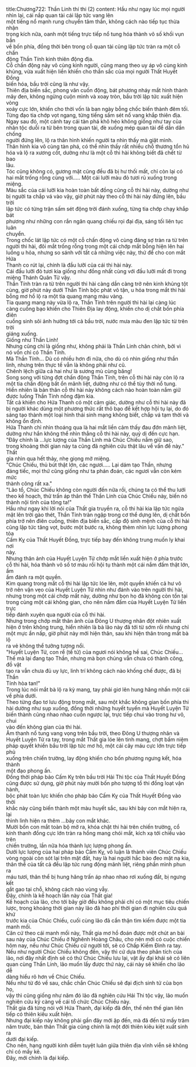 title:Chương722: Thần Linh thí thi (2)
content:
Hầu như ngay lúc mọi người nhìn lại, cái nắp quan tài cái lập tức vang lên<br>một tiếng nổ mạnh rung chuyển tâm thần, không cách nào tiếp tục thừa nhận<br>trọng kích nữa, oanh một tiếng trực tiếp nổ tung hóa thành vô số khối vụn bắn<br>về bốn phía, đồng thời bên trong cỗ quan tài cũng lập tức tràn ra một cỗ chấn<br>động Thần Tính kinh thiên động địa.<br>Cỗ chấn động này vô cùng kinh người, cũng mang theo uy áp vô cùng kinh<br>khủng, vừa xuất hiện liền khiến cho thần sắc của mọi người Thất Huyết Đồng<br>biến hóa, bầu trời cũng là như vậy.<br>Thiên địa biến sắc, phong vân cuốn động, bát phương nháy mắt hình thành<br>mây đen, không ngừng cuộn mình và xoay tròn, bầu trời lập tức xuất hiện vòng<br>xoáy cực lớn, khiến cho thời vốn là ban ngày bỗng chốc biến thành đêm tối.<br>Từng đạo tia chớp vọt ngang, từng tiếng sấm sét nổ vang khắp thiên địa.<br>Ngay sau đó, một cánh tay cái tàn phá khô héo không giống như tay của<br>nhân tộc duỗi ra từ bên trong quan tài, đè xuống mép quan tài để dần dần chống<br>người đứng lên, lộ ra thân hình khiến người ta nhìn thấy mà giật mình.<br>Thân hình kia vô cùng tàn phá, có thể nhìn thấy rất nhiều chỗ thương tổn hủ<br>hóa và lộ ra xương cốt, dường như là một cỗ thi hài không biết đã chết từ bao<br>lâu.<br>Tóc cũng không có, gương mặt cũng đều đã bị hư thối mất, chỉ còn lại có<br>hai mắt trống rỗng cùng với..... Một cái lưỡi màu đỏ tươi rủ xuống trong<br>miệng.<br>Màu sắc của cái lưỡi kia hoàn toàn bất đồng cũng cỗ thi hài này, dường như<br>bị người ta chắp vá vào vậy, giờ phút này theo cỗ thi hài này đứng lên, bầu trời<br>lập tức có từng trận sấm sét động trời đánh xuống, từng tia chớp chạy khắp bát<br>phương như những con rắn ngân quang chiếu rọi đại địa, sáng tối liên tục luân<br>chuyển.<br>Trong chốc lát lập tức có một cỗ chấn động vô cùng đáng sợ tràn ra từ trên<br>người thi hài, đôi mắt trống rỗng trong một cái chớp mắt bỗng hiện lên hai<br>luồng u hỏa, nhưng so sánh với tất cả những việc này, thứ để cho con mắt Hứa<br>Thanh co rút lại, chính là đầu lưỡi của cái thi hài này.<br>Cái đầu lưỡi đỏ tươi kia giống như đồng nhất cùng với đầu lưỡi mất đi trong<br>miệng Thánh Quân Tử vậy.<br>Thần Tính tràn ra từ trên người thi hài càng dần càng trở nên kinh khủng tột<br>cùng, giờ phút này dưới Thần Tính bộc phát vô tận, u hỏa trong mắt thi hài<br>bỗng mơ hồ lộ ra một tia quang mang màu vàng.<br>Tia quang mang này vừa lộ ra, Thần Tính trên người thi hài lại càng lúc<br>càng cuồng bạo khiến cho Thiên Địa lay động, khiến cho dị chất bốn phía điên<br>cuồng sinh sôi ảnh hưởng tới cả bầu trời, nước mưa màu đen lập tức từ trên trời<br>giáng xuống.<br>Giống như Thần Linh!<br>Nhưng cũng chỉ là giống như, không phải là Thần Linh chân chính, bởi vì<br>nó vốn chỉ có Thần Tính.<br>Mà Thần Tính... Dù có nhiều hơn đi nữa, cho dù có nhìn giống như thần<br>linh, nhưng trên thực tế vẫn là không phải như cũ.<br>Chênh lệch giữa cả hai như là sương mù cùng băng!<br>Song song với từng đợt chấn động Thần Tính, trên cỗ thi hài này còn lộ ra<br>một tia chấn động bất ổn mãnh liệt, dường như có thể tùy thời nổ tung.<br>Hiển nhiên là bản thân cỗ thi hài này không cách nào hoàn toàn nắm giữ<br>được luồng Thần Tính nồng đậm kia.<br>Tất cả khiến cho Hứa Thanh có một cảm giác, dường như cỗ thi hài này đã<br>bị người khác dùng một phương thức rất thô bạo để kết hợp hội tụ lại, do đó<br>sáng tạo thành một loại hình thái sinh mạng không biết, chắp vá tạm thời và<br>không ổn định.<br>Hứa Thanh chỉ nhìn thoáng qua là hai mắt liền cảm thấy đau đớn mãnh liệt,<br>dường như hắn không thể nhìn thẳng cỗ thi hài này, quỷ dị đến cực hạn.<br>"Đây chính là …lực lượng của Thần Linh mà Chúc Chiếu nắm giữ sao,<br>trong khoảng thời gian này ta cũng đã nghiên cứu thật lâu về vấn đề này." Thất<br>gia nhìn qua hết thảy, nhẹ giọng mở miệng.<br>"Chúc Chiếu, thủ bút thật lớn, các ngươi..... Lại dám tạo Thần, nhưng<br>đáng tiếc, mọi thứ cũng giống như ta phán đoán, các ngươi vẫn còn kém mức<br>thành công rất xa."<br>"Lão tổ, Chúc Chiếu không còn người đến nữa rồi, chúng ta có thể thu lưới<br>theo kế hoạch, thử trấn áp thân thể Thần Linh của Chúc Chiếu này, biến nó<br>thành nội tình của tông ta!"<br>Hầu như ngay khi lời nói của Thất gia truyền ra, cỗ thi hài kia lập tức ngửa<br>mặt lên trời gào thét, Thần Tính tràn ngập trong cơ thể dựng lên, dị chất bốn<br>phía trở nên điên cuồng, thiên địa biến sắc, cấp độ sinh mệnh của cỗ thi hài<br>cũng lập tức tăng vọt, bước một bước ra, không thèm nhìn lực lượng phong tỏa<br>Cấm Kỵ của Thất Huyết Đồng, trực tiếp bay đến không trung muốn ly khai nơi<br>này.<br>Nhưng thân ảnh của Huyết Luyện Tử chớp mắt liền xuất hiện ở phía trước<br>cỗ thi hài, hóa thành vô số tơ máu rồi hội tụ thành một cái nắm đấm thật lớn, ầm<br>ầm đánh ra một quyền.<br>Kim quang trong mắt cỗ thi hài lập tức lóe lên, một quyền khiến cả hư vô<br>trở nên vặn vẹo của Huyết Luyện Tử nhìn như đánh vào trên người thi hài,<br>nhưng trong một cái chớp mắt này, dường như bọn họ đã không còn tồn tại<br>trong cùng một cái không gian, cho nên nắm đấm của Huyết Luyện Tử liền trực<br>tiếp đánh xuyên qua người của cỗ thi hài.<br>Nhưng trong chớp mắt thân ảnh của Đông U thượng nhân đột nhiên xuất<br>hiện ở trên không trung, hiển nhiên là bà lão này đã tới từ sớm rồi nhưng chỉ<br>một mực ẩn nấp, giờ phút này mới hiện thân, sau khi hiện thân trong mắt bà lộ<br>ra vẻ không thể tưởng tượng nổi.<br>"Huyết Luyện Tử, con rể (tế tử) của ngươi nói không hề sai, Chúc Chiếu...<br>Thế mà lại đang tạo Thần, nhưng mà bọn chúng vẫn chưa có thành công, đồ vật<br>tạo ra vẫn chưa đủ uy lực, linh trí không cách nào khống chế được, đã bị Thần<br>Tính hòa tan!"<br>Trong lúc nói mắt bà lộ ra kỳ mang, tay phải giơ lên hung hăng nhấn một cái<br>về phía dưới.<br>Theo từng đạo tơ lưu động trong mắt, sau một khắc không gian bốn phía thi<br>hài dường như sụp xuống, đồng thời những huyết tuyến mà Huyết Luyện Tử<br>biến thành cũng nhao nhao cuốn ngược lại, trực tiếp chui vào trong hư vô, chui<br>vào đến không gian của thi hài.<br>Âm thanh nổ tung vang vọng trên bầu trời, theo Đông U thượng nhân và<br>Huyết Luyện Tử ra tay, trong mắt Thất gia lóe lên tinh mang, chợt bấm niệm<br>pháp quyết khiến bầu trời lập tức mơ hồ, một cái cây máu cực lớn trực tiếp phủ<br>xuống trên chiến trường, lay động khiến cho bốn phương ngưng kết, hóa thành<br>một đạo phong ấn.<br>Đồng thời pháp bảo Cấm Kỵ trên bầu trời Hải Thi tộc của Thất Huyết Đồng<br>cũng được sử dụng, giờ phút này mười bốn pho tượng tổ thi đồng loạt vận hành,<br>bộc phát toàn lực khiến cho pháp bảo Cấm Kỵ của Thất Huyết Đồng vào thời<br>khắc này cũng biến thành một màu huyết sắc, sau khi bảy con mắt hiện ra, lại<br>thình lình hiện ra thêm …bảy con mắt khác.<br>Mười bốn con mắt toàn bộ mở ra, khóa chặt thi hài trên chiến trường, cổ<br>kính thanh đồng cực lớn tràn ra hồng mang chói mắt, kích xạ tới chiếu vào trên<br>chiến trường, lần nữa hóa thành lực lượng phong ấn.<br>Dưới lực lượng của hai pháp bảo Cấm Kỵ, vô luận là thành viên Chúc Chiếu<br>vòng ngoài còn sót lại trên mặt đất, hay là hai người hắc bào đeo mặt nạ kia,<br>thân thể của tất cả đều lập tức rung động mãnh liệt, riêng phần mình phun ra<br>máu tươi, thân thể bị hung hăng trấn áp nhao nhao rơi xuống đất, bị ngưng kết<br>gắt gao tại chỗ, không cách nào vùng vẫy.<br>Đây, chính là kế hoạch lần này của Thất gia!<br>Kế hoạch của lão, cho tới bây giờ đều không phải chỉ có một mục tiêu chiến<br>lược, trong khoảng thời gian này lão đã hao phí thời gian đi nghiên cứu quá khứ<br>trước kia của Chúc Chiếu, cuối cùng lão đã cẩn thận tìm kiếm được một tia<br>manh mối.<br>Căn cứ theo cái manh mối này, Thất gia mơ hồ đoán được một chút an bài<br>sau này của Chúc Chiếu ở Nghênh Hoàng Châu, cho nên mới có cuộc chiến<br>hôm nay, nếu như Chúc Chiếu cử người tới, sẽ có Chấp Kiếm Đình ra tay.<br>Nếu như người Chúc Chiếu không đến, vậy thì cứ dựa theo phân tích của<br>lão, nơi đây nhất định sẽ có thứ Chúc Chiếu lưu lại, vật ấy đại khái sẽ có liên<br>quan cùng Thần Linh, lão muốn lấy được thứ này, cái này sẽ khiến cho lão dễ<br>dàng hiểu rõ hơn về Chúc Chiếu.<br>Nếu như từ đó về sau, chắc chắn Chúc Chiếu sẽ đại địch sinh tử của bọn họ,<br>vậy thì cũng giống như năm đó lão đã nghiên cứu Hải Thi tộc vậy, lão muốn<br>nghiên cứu kỹ càng về cái tổ chức Chúc Chiếu này.<br>Thất gia đã từng nói với Hứa Thanh, đại kiếp đã đến, thế nên thế gian liên<br>tiếp có thiên kiêu xuất hiện.<br>Nhưng đại kiếp này không phải gần đây mới ập đến, mà đã đến từ mấy trăm<br>năm trước, bản thân Thất gia cũng chính là một đời thiên kiêu kiệt xuất sinh ra<br>dưới đại kiếp.<br>Cho nên, hạng người kinh diễm tuyệt luân giữa thiên địa vĩnh viễn sẽ không<br>chỉ có mấy kẻ.<br>Đây, mới chính là đại kiếp.